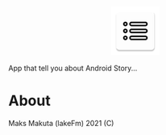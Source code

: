 
<div style="text-align:center"><img src="./app/src/main/res/mipmap-xhdpi/ic_launcher.png" /></div>

 App that tell you about Android Story...

# About
Maks Makuta (lakeFm) 2021 (C)

